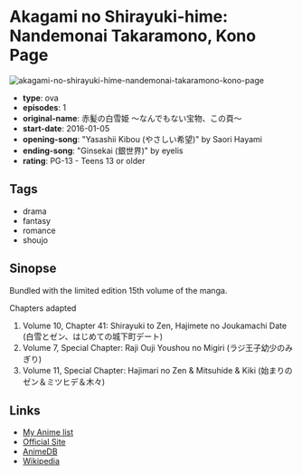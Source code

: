 # Akagami no Shirayuki-hime: Nandemonai Takaramono, Kono Page

![akagami-no-shirayuki-hime-nandemonai-takaramono-kono-page](https://cdn.myanimelist.net/images/anime/10/77943.jpg)

-   **type**: ova
-   **episodes**: 1
-   **original-name**: 赤髪の白雪姫 ～なんでもない宝物、この頁～
-   **start-date**: 2016-01-05
-   **opening-song**: "Yasashii Kibou (やさしい希望)" by Saori Hayami
-   **ending-song**: "Ginsekai (銀世界)" by eyelis
-   **rating**: PG-13 - Teens 13 or older

## Tags

-   drama
-   fantasy
-   romance
-   shoujo

## Sinopse

Bundled with the limited edition 15th volume of the manga.

Chapters adapted

1. Volume 10, Chapter 41: Shirayuki to Zen, Hajimete no Joukamachi Date (白雪とゼン、はじめての城下町デート)
2. Volume 7, Special Chapter: Raji Ouji Youshou no Migiri (ラジ王子幼少のみぎり)
3. Volume 11, Special Chapter: Hajimari no Zen & Mitsuhide & Kiki (始まりのゼン＆ミツヒデ＆木々)

## Links

-   [My Anime list](https://myanimelist.net/anime/31483/Akagami_no_Shirayuki-hime__Nandemonai_Takaramono_Kono_Page)
-   [Official Site](http://www.hakusensha.co.jp/akagami/limited15/)
-   [AnimeDB](http://anidb.info/perl-bin/animedb.pl?show=anime&aid=11524)
-   [Wikipedia](http://en.wikipedia.org/wiki/Snow_White_with_the_Red_Hair)
